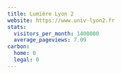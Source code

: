 ```yaml
---
title: Lumière Lyon 2
website: https://www.univ-lyon2.fr
stats:
  visitors_per_month: 1400000
  average_pageviews: 7.09
carbon:
  home: 0
  legal: 0
---
```

